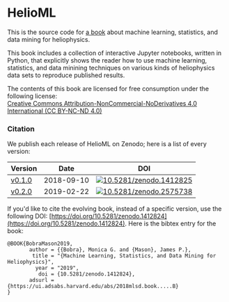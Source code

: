 # HelioML

This is the source code for [a book](https://helioml.github.io/HelioML) about machine learning, statistics, and data mining for heliophysics.

This book includes a collection of interactive Jupyter notebooks, written in Python, that explicitly shows the reader how to use machine learning, statistics, and data minining techniques on various kinds of heliophysics data sets to reproduce published results.

The contents of this book are licensed for free consumption under the following license:  
[Creative Commons Attribution-NonCommercial-NoDerivatives 4.0 International (CC BY-NC-ND 4.0)](https://creativecommons.org/licenses/by-nc-nd/4.0/)

### Citation

We publish each release of HelioML on Zenodo; here is a list of every version:

|Version|Date|DOI|
|-------|----|---|
| [v0.1.0](https://github.com/HelioML/HelioML/releases/tag/v0.1.0) | 2018-09-10 | [![10.5281/zenodo.1412825](https://zenodo.org/badge/DOI/10.5281/zenodo.1412825.svg)](https://doi.org/10.5281/zenodo.1412825) |
| [v0.2.0](https://github.com/HelioML/HelioML/releases/tag/v0.2.0) | 2019-02-22 | [![10.5281/zenodo.2575738](https://zenodo.org/badge/DOI/10.5281/zenodo.2575738.svg)](https://doi.org/10.5281/zenodo.2575738) |

If you'd like to cite the evolving book, instead of a specific version, use the following DOI: [https://doi.org/10.5281/zenodo.1412824](https://doi.org/10.5281/zenodo.1412824). Here is the bibtex entry for the book:

```
@BOOK{BobraMason2019,
       author = {{Bobra}, Monica G. and {Mason}, James P.},
        title = "{Machine Learning, Statistics, and Data Mining for Heliophysics}",
         year = "2019",
          doi = {10.5281/zenodo.1412824},
       adsurl = {https://ui.adsabs.harvard.edu/abs/2018mlsd.book.....B}
}
```
